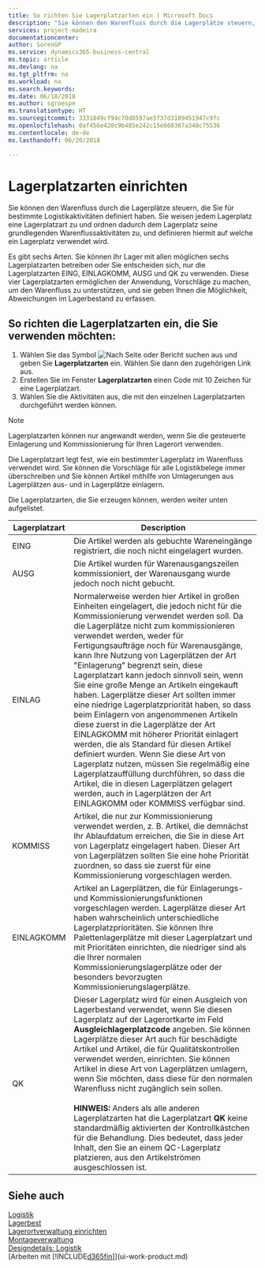 ```yaml
---
title: So richten Sie Lagerplatzarten ein | Microsoft Docs
description: "Sie können den Warenfluss durch die Lagerplätze steuern, die Sie für bestimmte Logistikaktivitäten definiert haben. Sie weisen jedem Lagerplatz eine Lagerplatzart zu und ordnen dadurch dem Lagerplatz seine grundlegenden Warenflussaktivitäten zu, und definieren hiermit auf welche ein Lagerplatz verwendet wird."
services: project-madeira
documentationcenter: 
author: SorenGP
ms.service: dynamics365-business-central
ms.topic: article
ms.devlang: na
ms.tgt_pltfrm: na
ms.workload: na
ms.search.keywords: 
ms.date: 06/18/2018
ms.author: sgroespe
ms.translationtype: HT
ms.sourcegitcommit: 3331849cf94c70d0597ae5f37d3109451947c9fc
ms.openlocfilehash: 0af456e420c9b485e242c15e660367a348c75536
ms.contentlocale: de-de
ms.lasthandoff: 06/20/2018

---
```

# <a name="set-up-bin-types"></a>Lagerplatzarten einrichten
Sie können den Warenfluss durch die Lagerplätze steuern, die Sie für bestimmte Logistikaktivitäten definiert haben. Sie weisen jedem Lagerplatz eine Lagerplatzart zu und ordnen dadurch dem Lagerplatz seine grundlegenden Warenflussaktivitäten zu, und definieren hiermit auf welche ein Lagerplatz verwendet wird.  

Es gibt sechs Arten. Sie können Ihr Lager mit allen möglichen sechs Lagerplatzarten betreiben oder Sie entscheiden sich, nur die Lagerplatzarten EING, EINLAGKOMM, AUSG und QK zu verwenden. Diese vier Lagerplatzarten ermöglichen der Anwendung, Vorschläge zu machen, um den Warenfluss zu unterstützen, und sie geben Ihnen die Möglichkeit, Abweichungen im Lagerbestand zu erfassen.  

## <a name="to-set-up-the-bin-types-you-want-to-use"></a>So richten die Lagerplatzarten ein, die Sie verwenden möchten:  
1.  Wählen Sie das Symbol ![Nach Seite oder Bericht suchen](media/ui-search/search_small.png "Nach Seite oder Bericht suchen") aus und geben Sie **Lagerplatzarten** ein. Wählen Sie dann den zugehörigen Link aus.  
2.  Erstellen Sie im Fenster **Lagerplatzarten** einen Code mit 10 Zeichen für eine Lagerplatzart.  
3.  Wählen Sie die Aktivitäten aus, die mit den einzelnen Lagerplatzarten durchgeführt werden können.  

> [!NOTE]  
>  Lagerplatzarten können nur angewandt werden, wenn Sie die gesteuerte Einlagerung und Kommissionierung für Ihren Lagerort verwenden.  

Die Lagerplatzart legt fest, wie ein bestimmter Lagerplatz im Warenfluss verwendet wird. Sie können die Vorschläge für alle Logistikbelege immer überschreiben und Sie können Artikel mithilfe von Umlagerungen aus Lagerplätzen aus- und in Lagerplätze einlagern.  

Die Lagerplatzarten, die Sie erzeugen können, werden weiter unten aufgelistet.  

|Lagerplatzart|Description|  
|------------------|---------------------------------------|  
|EING|Die Artikel werden als gebuchte Wareneingänge registriert, die noch nicht eingelagert wurden.|  
|AUSG|Die Artikel wurden für Warenausgangszeilen kommissioniert, der Warenausgang wurde jedoch noch nicht gebucht.|  
|EINLAG|Normalerweise werden hier Artikel in großen Einheiten eingelagert, die jedoch nicht für die Kommissionierung verwendet werden soll. Da die Lagerplätze nicht zum kommissionieren verwendet werden, weder für Fertigungsaufträge noch für Warenausgänge, kann Ihre Nutzung von Lagerplätzen der Art "Einlagerung" begrenzt sein, diese Lagerplatzart kann jedoch sinnvoll sein, wenn Sie eine große Menge an Artikeln eingekauft haben. Lagerplätze dieser Art sollten immer eine niedrige Lagerplatzpriorität haben, so dass beim Einlagern von angenommenen Artikeln diese zuerst in die Lagerplätze der Art EINLAGKOMM mit höherer Priorität einlagert werden, die als Standard für diesen Artikel definiert wurden. Wenn Sie diese Art von Lagerplatz nutzen, müssen Sie regelmäßig eine Lagerplatzauffüllung durchführen, so dass die Artikel, die in diesen Lagerplätzen gelagert werden, auch in Lagerplätzen der Art EINLAGKOMM oder KOMMISS verfügbar sind.|  
|KOMMISS|Artikel, die nur zur Kommissionierung verwendet werden, z. B. Artikel, die demnächst Ihr Ablaufdatum erreichen, die Sie in diese Art von Lagerplatz eingelagert haben. Dieser Art von Lagerplätzen sollten Sie eine hohe Priorität zuordnen, so dass sie zuerst für eine Kommissionierung vorgeschlagen werden.|  
|EINLAGKOMM|Artikel an Lagerplätzen, die für Einlagerungs- und Kommissionierungsfunktionen vorgeschlagen werden. Lagerplätze dieser Art haben wahrscheinlich unterschiedliche Lagerplatzprioritäten. Sie können Ihre Palettenlagerplätze mit dieser Lagerplatzart und mit Prioritäten einrichten, die niedriger sind als die Ihrer normalen Kommissionierungslagerplätze oder der besonders bevorzugten Kommissionierungslagerplätze.|  
|QK|Dieser Lagerplatz wird für einen Ausgleich von Lagerbestand verwendet, wenn Sie diesen Lagerplatz auf der Lagerortkarte im Feld **Ausgleichlagerplatzcode** angeben. Sie können Lagerplätze dieser Art auch für beschädigte Artikel und Artikel, die für Qualitätskontrollen verwendet werden, einrichten. Sie können Artikel in diese Art von Lagerplätzen umlagern, wenn Sie möchten, dass diese für den normalen Warenfluss nicht zugänglich sein sollen.<br /><br /> **HINWEIS:** Anders als alle anderen Lagerplatzarten hat die Lagerplatzart **QK** keine standardmäßig aktivierten der Kontrollkästchen für die Behandlung. Dies bedeutet, dass jeder Inhalt, den Sie an einem QC-Lagerplatz platzieren, aus den Artikelströmen ausgeschlossen ist.|  

## <a name="see-also"></a>Siehe auch
[Logistik](warehouse-manage-warehouse.md)  
[Lagerbest](inventory-manage-inventory.md)  
[Lagerortverwaltung einrichten](warehouse-setup-warehouse.md)     
[Montageverwaltung](assembly-assemble-items.md)    
[Designdetails: Logistik](design-details-warehouse-management.md)  
[Arbeiten mit [!INCLUDE[d365fin](includes/d365fin_md.md)]](ui-work-product.md)

